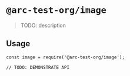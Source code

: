 # `@arc-test-org/image`

> TODO: description

## Usage

```
const image = require('@arc-test-org/image');

// TODO: DEMONSTRATE API
```
